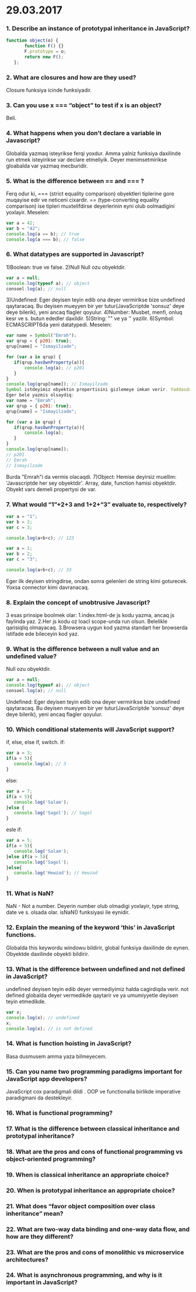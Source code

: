 # 29.03.2017
### 1. Describe an instance of prototypal inheritance in JavaScript?
 ```javascript
 function object(o) {
        function F() {}
        F.prototype = o;
        return new F();
    };
```
### 2. What are closures and how are they used?
Closure funksiya icinde funksiyadir.
### 3. Can you use x === “object” to test if x is an object?
Beli.
### 4. What happens when you don’t declare a variable in Javascript?
Globalda yazmaq isteyrikse ferqi yoxdur. Amma yalniz funksiya daxilinde run etmek isteyirikse var declare etmeliyik. Deyer menimsetmirikse gloabalda var yazmaq mecburidir.
### 5. What is the difference between == and === ?
Ferq odur ki, === (strict equality comparison) obyektleri tiplerine gore muqayise edir ve neticeni cixardir. == (type-converting equality comparison) ise tipleri muxtelifdirse deyerlerinin eyni olub oolmadigini yoxlayir. Meselen: 
 ```javascript
var a = 42;
var b = "42";
console.log(a == b); // true
console.log(a === b); // false
 ```
### 6. What datatypes are supported in Javascript?
1)Boolean:
true ve false.
2)Null
Null ozu obyektdir.
 ```javascript
var a = null;
console.log(typeof a); // object
consoel.log(a); // null
 ```
3)Undefined:
Eger deyisen teyin edib ona deyer vermirikse bize undefined qaytaracaq. Bu deyisen mueyyen bir yer tutur(JavaScriptde 'sonsuz' deye deye bilerik), yeni ancaq flagler qoyulur. 
4)Number:
Musbet, menfi, onluq kesr ve s. butun ededler daxildir. 
5)String:
"" ve ya '' yazilir. 
6)Symbol:
ECMASCRIPT6da yeni datatypedi. Meselen:
 ```javascript
var name = Symbol("Emrah");
var qrup = { p201: true};
qrup[name] = "Ismayilzade";

for (var a in qrup) {
	if(qrup.hasOwnProperty(a)){
		console.log(a); // p201
	}
}
console.log(qrup[name]); // Ismayilzade
Symbol istdeyimiz obyektin propertisini gizlemeye imkan verir. Yaddasda mueyyen yer tutur amma bunu ekrana cixarmir.
Eger bele yazmis olsaydiq:
var name = "Emrah";
var qrup = { p201: true};
qrup[name] = "Ismayilzade";
 ```
 ```javascript
for (var a in qrup) {
	if(qrup.hasOwnProperty(a)){
		console.log(a); 
	}
}
console.log(qrup[name]); 
// p201
// Emrah
// Ismayilzade
 ```
Burda "Emrah"i da vermis olacaqdi.
7)Object:
Hemise deyirsiz muellim: 'Javascriptde her sey obyektdir'. Array, date, function hamisi obyektdir. Obyekt vars demeli propertysi de var.
### 7. What would “1”+2+3 and 1+2+“3” evaluate to, respectively?
 ```javascript
var a = "1";
var b = 2;
var c = 3;

console.log(a+b+c); // 123

var a = 1;
var b = 2;
var c = "3";

console.log(a+b+c); // 33
 ```
Eger ilk deyisen stringdirse, ondan sonra gelenleri de string kimi goturecek. Yoxsa connector kimi davranacaq.
### 8. Explain the concept of unobtrusive Javascript?
3 esas prinsipe boolmek olar: 
1.index.html-de js kodu yazma, ancaq js faylinda yaz.
2.Her js kodu oz loacl scope-unda run olsun. Belelikle qarisiqliq olmayacaq.
3.Browsera uygun kod yazma standart her browserda istifade ede bileceyin kod yaz.
### 9. What is the difference between a null value and an undefined value?
Null ozu obyektdir.
 ```javascript
var a = null;
console.log(typeof a); // object
consoel.log(a); // null
 ```
Undefined:
Eger deyisen teyin edib ona deyer vermirikse bize undefined qaytaracaq. Bu deyisen mueyyen bir yer tutur(JavaScriptde 'sonsuz' deye deye bilerik), yeni ancaq flagler qoyulur.
### 10. Which conditional statements will JavaScript support?
if, else, else if, switch.
if: 
 ```javascript
var a = 3;
if(a < 5){
	console.log(a); // 3
} 
 ```
else:
 ```javascript
var a = 7;
if(a < 5){
	console.log('Salam');
}else {
	console.log('Sagol'); // Sagol
}
 ```
esle if:
 ```javascript
var a = 5;
if(a < 5){
	console.log('Salam');
}else if(a > 5){
	console.log('Sagol');
}else{
	console.log('Hewzad'); // Hewzad
}
 ```
### 11. What is NaN? 
NaN - Not a number. Deyerin number olub olmadigi yoxlayir, type string, date ve s. olsada olar. isNaN() funksiyasi ile eynidir.
### 12. Explain the meaning of the keyword ‘this’ in JavaScript functions.
Globalda this keywordu windowu bildirir, global funksiya daxilinde de eynen. Obyektde daxilinde obyekti bildirir. 
### 13. What is the difference between undefined and not defined in JavaScript?
undefined deyisen teyin edib deyer vermediyimiz halda cagirdiqda verir. not defined globalda deyer vermedikde qaytarir ve ya umumiyyetle deyisen teyin etmedikde.
 ```javascript
var x;
console.log(x); // undefined
x; 
console.log(x); // is not defined
 ```
### 14. What is function hoisting in JavaScript?
Basa dusmusem amma yaza bilmeyecem.
### 15. Can you name two programming paradigms important for JavaScript app developers?
JavaScript cox paradigmali dildi . OOP ve functionalla birlikde imperative paradigmani da destekleyir.
### 16. What is functional programming?
### 17. What is the difference between classical inheritance and prototypal inheritance?
### 18. What are the pros and cons of functional programming vs object-oriented programming?
### 19. When is classical inheritance an appropriate choice?
### 20. When is prototypal inheritance an appropriate choice?
### 21. What does “favor object composition over class inheritance” mean?
### 22. What are two-way data binding and one-way data flow, and how are they different?
### 23. What are the pros and cons of monolithic vs microservice architectures?
### 24. What is asynchronous programming, and why is it important in JavaScript?
